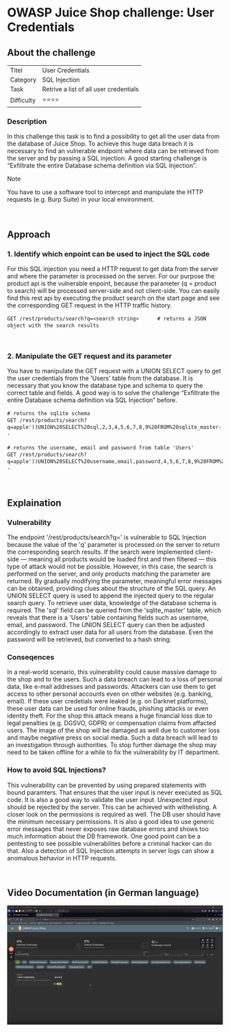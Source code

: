 # OWASP Juice Shop challenge: User Credentials

## About the challenge

|            |                                        |
| ---------- | -------------------------------------- |
| Titel      | User Credentials                       |
| Category   | SQL Injection                          |
| Task       | Retrive a list of all user credentials |
| Difficulty | ⭐️⭐️⭐️⭐️                           |

### Description

In this challenge this task is to find a possibility to get all the user data from the database of Juice Shop. To achieve this huge data breach it is necessary to find an vulnerable endpoint where data can be retrieved from the server and by passing a SQL injection. A good starting challenge is “Exfiltrate the entire Database schema definition via SQL Injection”.

> [!NOTE]
> You have to use a software tool to intercept and manipulate the HTTP requests (e.g. Burp Suite) in your local environment.

<br>

## Approach

### 1. Identify which enpoint can be used to inject the SQL code

For this SQL injection you need a HTTP request to get data from the server and where the parameter is processed on the server. For our purpose the product api is the vulnerable enpoint, because the parameter (q = product to search) will be processed server-side and not client-side. You can easily find this rest api by executing the product search on the start page and see the corresponding GET request in the HTTP traffic history.

```
GET /rest/products/search?q=<search string>      # returns a JSON object with the search results
```

<br>

### 2. Manipulate the GET request and its parameter

You have to manipulate the GET request with a UNION SELECT query to get the user credentials from the 'Users' table from the database. It is necessary that you know the database type and schema to query the correct table and fields. A good way is to solve the challenge “Exfiltrate the entire Database schema definition via SQL Injection” before.

```
# returns the sqlite schema
GET /rest/products/search?q=apple'))UNION%20SELECT%20sql,2,3,4,5,6,7,8,9%20FROM%20sqlite_master--

# returns the username, email and password from table 'Users'
GET /rest/products/search?q=apple'))UNION%20SELECT%20username,email,password,4,5,6,7,8,9%20FROM%20Users--
```

<br>

## Explaination

### Vulnerability

The endpoint '/rest/products/search?q=' is vulnerable to SQL Injection because the value of the 'q' parameter is processed on the server to return the corresponding search results. If the search were implemented client-side — meaning all products would be loaded first and then filtered — this type of attack would not be possible. However, in this case, the search is performed on the server, and only products matching the parameter are returned. By gradually modifying the parameter, meaningful error messages can be obtained, providing clues about the structure of the SQL query. An UNION SELECT query is used to append the injected query to the regular search query. To retrieve user data, knowledge of the database schema is required. The 'sql' field can be queried from the 'sqlite_master' table, which reveals that there is a 'Users' table containing fields such as username, email, and password. The UNION SELECT query can then be adjusted accordingly to extract user data for all users from the database. Even the password will be retrieved, but converted to a hash string.

### Conseqences

In a real-world scenario, this vulnerability could cause massive damage to the shop and to the users. Such a data breach can lead to a loss of personal data, like e-mail addresses and passwords. Attackers can use them to get access to other personal accounts even on other websites (e.g. banking, email). If these user credetials were leaked (e.g. on Darknet platforms), these user data can be used for online frauds, phishing attacks or even identity theft. For the shop this attack means a huge financial loss due to legal penalties (e.g. DGSVO, GDPR) or compensation claims from affacted users. The image of the shop will be damaged as well due to customer loss and maybe negative press on social media. Such a data breach will lead to an investigation through authorities. To stop further damage the shop may need to be taken offline for a while to fix the vulnerability by IT department.

### How to avoid SQL Injections?

This vulnerability can be prevented by using prepared statements with bound paramters. That ensures that the user input is never executed as SQL code. It is also a good way to validate the user input. Unexpected input should be rejected by the server. This can be achieved with withelisting. A closer look on the permissions is required as well. The DB user should have the minimum necessary permissions. It is also a good idea to use generic error messages that never exposes raw database errors and shows too much information about the DB framework. One good point can be a pentesting to see possible vulnerabilites before a criminal hacker can do that. Also a detection of SQL Injection attempts in server logs can show a anomalous behavior in HTTP requests.

<br>

## Video Documentation (in German language)

[![](/challenges/assets/user_credentials.png)](https://www.loom.com/share/da8bbe10e6044871ac3568ab203d8670)
